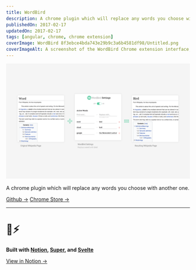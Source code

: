 ```yaml
---
title: WordBird
description: A chrome plugin which will replace any words you choose with another one.
publishedOn: 2017-02-17
updatedOn: 2017-02-17
tags: [angular, chrome, chrome extension]
coverImage: WordBird 8f3ebce4bda743e29b9c3a6b4581df98/Untitled.png
coverImageAlt: A screenshot of the WordBird Chrome extension interface, showing word replacement settings.
---
```


![Untitled](WordBird%208f3ebce4bda743e29b9c3a6b4581df98/Untitled.png)

A chrome plugin which will replace any words you choose with another one.

[Github →](https://github.com/thalida/WordBird)   [Chrome Store →](https://chrome.google.com/webstore/detail/wordbird/phjelaokjghhjogbfmkljhghhnbidfgk?hl=en)

---

# 🦄⚡

**Built with [Notion](https://www.notion.so/product), [Super](https://super.so/), and [Svelte](https://svelte.dev/)**

[View in Notion →](https://tunl.link/zOadMW)
